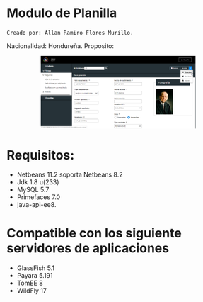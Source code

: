 # Modulo de Planilla

    Creado por: Allan Ramiro Flores Murillo.
  Nacionalidad: Hondureña.
  Proposito:

<p align="center">
  <img src="https://github.com/arfloreshn/planilla/blob/master/src/main/webapp/resources/images/fondos/pl02.png" width="350" title="Abm de empleados">
</p>
  
# Requisitos:
- Netbeans 11.2 soporta Netbeans 8.2
- Jdk 1.8 u(233)
- MySQL 5.7
- Primefaces 7.0
- java-api-ee8.

# Compatible con los siguiente servidores de aplicaciones
- GlassFish 5.1
- Payara 5.191
- TomEE 8
- WildFly 17

